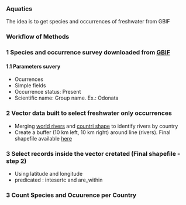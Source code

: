 ### Aquatics 
The idea is to get species and occurrences of freshwater from GBIF 
### Workflow of Methods
### 1 Species and occurrence survey downloaded from [GBIF]()
#### 1.1 Parameters suvery
- Ocurrences
- Simple fields 
- Occurrence status:  Present
- Scientific name: Group name. Ex.: Odonata

### 2 Vector data built to select freshwater only occurrences
- Merging [world rivers](http://ihp-wins.unesco.org/layers/geonode:world_rivers) and  [countri shape](https://www.naturalearthdata.com/downloads/10m-cultural-vectors/10m-admin-0-countries/) to identify  rivers by country 
- Create a buffer (10 km left, 10 km right) around line (rivers). Final shapefile available [here]() 

### 3 Select records inside the vector cretated (Final shapefile - step 2)  
- Using latitude and longitude 
- predicated : intesertc and are_within 

### 3 Count Species and Ocuurence per Country

